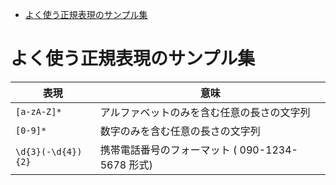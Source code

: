- [よく使う正規表現のサンプル集](#よく使う正規表現のサンプル集)


# よく使う正規表現のサンプル集

| 表現               | 意味                                             |
| ------------------ | ------------------------------------------------ |
| `[a-zA-Z]*`        | アルファベットのみを含む任意の長さの文字列       |
| `[0-9]*`           | 数字のみを含む任意の長さの文字列                 |
| `\d{3}(-\d{4}){2}` | 携帯電話番号のフォーマット ( 090-1234-5678 形式) |








